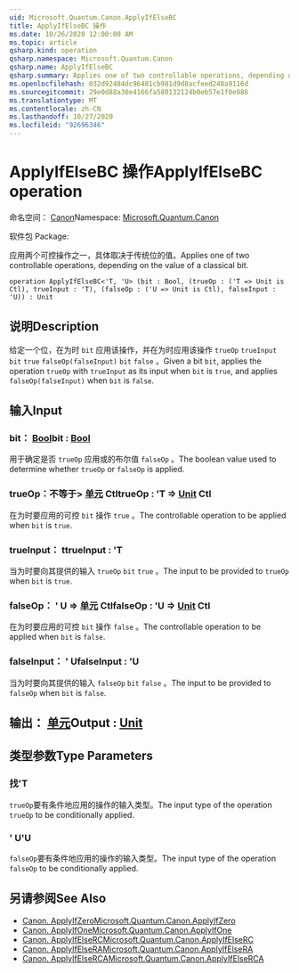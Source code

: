```yaml
---
uid: Microsoft.Quantum.Canon.ApplyIfElseBC
title: ApplyIfElseBC 操作
ms.date: 10/26/2020 12:00:00 AM
ms.topic: article
qsharp.kind: operation
qsharp.namespace: Microsoft.Quantum.Canon
qsharp.name: ApplyIfElseBC
qsharp.summary: Applies one of two controllable operations, depending on the value of a classical bit.
ms.openlocfilehash: 032d92484dc96481cb981d9d8acfeed248a9116d
ms.sourcegitcommit: 29e0d88a30e4166fa580132124b0eb57e1f0e986
ms.translationtype: MT
ms.contentlocale: zh-CN
ms.lasthandoff: 10/27/2020
ms.locfileid: "92696346"
---
```

# <a name="applyifelsebc-operation"></a><span data-ttu-id="40bb4-102">ApplyIfElseBC 操作</span><span class="sxs-lookup"><span data-stu-id="40bb4-102">ApplyIfElseBC operation</span></span>

<span data-ttu-id="40bb4-103">命名空间： [Canon](xref:Microsoft.Quantum.Canon)</span><span class="sxs-lookup"><span data-stu-id="40bb4-103">Namespace: [Microsoft.Quantum.Canon](xref:Microsoft.Quantum.Canon)</span></span>

<span data-ttu-id="40bb4-104">软件包 [](https://nuget.org/packages/)</span><span class="sxs-lookup"><span data-stu-id="40bb4-104">Package: [](https://nuget.org/packages/)</span></span>


<span data-ttu-id="40bb4-105">应用两个可控操作之一，具体取决于传统位的值。</span><span class="sxs-lookup"><span data-stu-id="40bb4-105">Applies one of two controllable operations, depending on the value of a classical bit.</span></span>

```qsharp
operation ApplyIfElseBC<'T, 'U> (bit : Bool, (trueOp : ('T => Unit is Ctl), trueInput : 'T), (falseOp : ('U => Unit is Ctl), falseInput : 'U)) : Unit
```


## <a name="description"></a><span data-ttu-id="40bb4-106">说明</span><span class="sxs-lookup"><span data-stu-id="40bb4-106">Description</span></span>

<span data-ttu-id="40bb4-107">给定一个位，在为时 `bit` 应用该操作，并在为时应用该操作 `trueOp` `trueInput` `bit` `true` `falseOp(falseInput)` `bit` `false` 。</span><span class="sxs-lookup"><span data-stu-id="40bb4-107">Given a bit `bit`, applies the operation `trueOp` with `trueInput` as its input when `bit` is `true`, and applies `falseOp(falseInput)` when `bit` is `false`.</span></span>

## <a name="input"></a><span data-ttu-id="40bb4-108">输入</span><span class="sxs-lookup"><span data-stu-id="40bb4-108">Input</span></span>

### <a name="bit--bool"></a><span data-ttu-id="40bb4-109">bit： [Bool](xref:microsoft.quantum.lang-ref.bool)</span><span class="sxs-lookup"><span data-stu-id="40bb4-109">bit : [Bool](xref:microsoft.quantum.lang-ref.bool)</span></span>

<span data-ttu-id="40bb4-110">用于确定是否 `trueOp` 应用或的布尔值 `falseOp` 。</span><span class="sxs-lookup"><span data-stu-id="40bb4-110">The boolean value used to determine whether `trueOp` or `falseOp` is applied.</span></span>


### <a name="trueop--t--unit-ctl"></a><span data-ttu-id="40bb4-111">trueOp：不等于> [单元](xref:microsoft.quantum.lang-ref.unit) Ctl</span><span class="sxs-lookup"><span data-stu-id="40bb4-111">trueOp : 'T => [Unit](xref:microsoft.quantum.lang-ref.unit) Ctl</span></span>

<span data-ttu-id="40bb4-112">在为时要应用的可控 `bit` 操作 `true` 。</span><span class="sxs-lookup"><span data-stu-id="40bb4-112">The controllable operation to be applied when `bit` is `true`.</span></span>


### <a name="trueinput--t"></a><span data-ttu-id="40bb4-113">trueInput： t</span><span class="sxs-lookup"><span data-stu-id="40bb4-113">trueInput : 'T</span></span>

<span data-ttu-id="40bb4-114">当为时要向其提供的输入 `trueOp` `bit` `true` 。</span><span class="sxs-lookup"><span data-stu-id="40bb4-114">The input to be provided to `trueOp` when `bit` is `true`.</span></span>


### <a name="falseop--u--unit-ctl"></a><span data-ttu-id="40bb4-115">falseOp： ' U => [单元](xref:microsoft.quantum.lang-ref.unit) Ctl</span><span class="sxs-lookup"><span data-stu-id="40bb4-115">falseOp : 'U => [Unit](xref:microsoft.quantum.lang-ref.unit) Ctl</span></span>

<span data-ttu-id="40bb4-116">在为时要应用的可控 `bit` 操作 `false` 。</span><span class="sxs-lookup"><span data-stu-id="40bb4-116">The controllable operation to be applied when `bit` is `false`.</span></span>


### <a name="falseinput--u"></a><span data-ttu-id="40bb4-117">falseInput： ' U</span><span class="sxs-lookup"><span data-stu-id="40bb4-117">falseInput : 'U</span></span>

<span data-ttu-id="40bb4-118">当为时要向其提供的输入 `falseOp` `bit` `false` 。</span><span class="sxs-lookup"><span data-stu-id="40bb4-118">The input to be provided to `falseOp` when `bit` is `false`.</span></span>



## <a name="output--unit"></a><span data-ttu-id="40bb4-119">输出： [单元](xref:microsoft.quantum.lang-ref.unit)</span><span class="sxs-lookup"><span data-stu-id="40bb4-119">Output : [Unit](xref:microsoft.quantum.lang-ref.unit)</span></span>



## <a name="type-parameters"></a><span data-ttu-id="40bb4-120">类型参数</span><span class="sxs-lookup"><span data-stu-id="40bb4-120">Type Parameters</span></span>

### <a name="t"></a><span data-ttu-id="40bb4-121">找</span><span class="sxs-lookup"><span data-stu-id="40bb4-121">'T</span></span>

<span data-ttu-id="40bb4-122">`trueOp`要有条件地应用的操作的输入类型。</span><span class="sxs-lookup"><span data-stu-id="40bb4-122">The input type of the operation `trueOp` to be conditionally applied.</span></span>
### <a name="u"></a><span data-ttu-id="40bb4-123">' U</span><span class="sxs-lookup"><span data-stu-id="40bb4-123">'U</span></span>

<span data-ttu-id="40bb4-124">`falseOp`要有条件地应用的操作的输入类型。</span><span class="sxs-lookup"><span data-stu-id="40bb4-124">The input type of the operation `falseOp` to be conditionally applied.</span></span>

## <a name="see-also"></a><span data-ttu-id="40bb4-125">另请参阅</span><span class="sxs-lookup"><span data-stu-id="40bb4-125">See Also</span></span>

- [<span data-ttu-id="40bb4-126">Canon. ApplyIfZero</span><span class="sxs-lookup"><span data-stu-id="40bb4-126">Microsoft.Quantum.Canon.ApplyIfZero</span></span>](xref:Microsoft.Quantum.Canon.ApplyIfZero)
- [<span data-ttu-id="40bb4-127">Canon. ApplyIfOne</span><span class="sxs-lookup"><span data-stu-id="40bb4-127">Microsoft.Quantum.Canon.ApplyIfOne</span></span>](xref:Microsoft.Quantum.Canon.ApplyIfOne)
- [<span data-ttu-id="40bb4-128">Canon. ApplyIfElseRC</span><span class="sxs-lookup"><span data-stu-id="40bb4-128">Microsoft.Quantum.Canon.ApplyIfElseRC</span></span>](xref:Microsoft.Quantum.Canon.ApplyIfElseRC)
- [<span data-ttu-id="40bb4-129">Canon. ApplyIfElseRA</span><span class="sxs-lookup"><span data-stu-id="40bb4-129">Microsoft.Quantum.Canon.ApplyIfElseRA</span></span>](xref:Microsoft.Quantum.Canon.ApplyIfElseRA)
- [<span data-ttu-id="40bb4-130">Canon. ApplyIfElseRCA</span><span class="sxs-lookup"><span data-stu-id="40bb4-130">Microsoft.Quantum.Canon.ApplyIfElseRCA</span></span>](xref:Microsoft.Quantum.Canon.ApplyIfElseRCA)